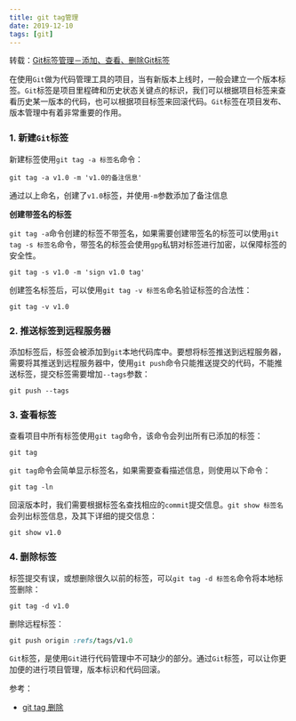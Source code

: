```yaml
---
title: git tag管理
date: 2019-12-10
tags: [git]
---
```


转载：[Git标签管理－添加、查看、删除Git标签](https://itbilu.com/other/relate/4yUYrTKlx.html)

在使用`Git`做为代码管理工具的项目，当有新版本上线时，一般会建立一个版本标签。`Git`标签是项目里程碑和历史状态关键点的标识，我们可以根据项目标签来查看历史某一版本的代码，也可以根据项目标签来回滚代码。`Git`标签在项目发布、版本管理中有着非常重要的作用。

### 1. 新建`Git`标签

新建标签使用`git tag -a 标签名`命令：

```
git tag -a v1.0 -m 'v1.0的备注信息'
```

通过以上命名，创建了`v1.0`标签，并使用`-m`参数添加了备注信息

**创建带签名的标签**

`git tag -a`命令创建的标签不带签名，如果需要创建带签名的标签可以使用`git tag -s 标签名`命令，带签名的标签会使用`gpg`私钥对标签进行加密，以保障标签的安全性。

```
git tag -s v1.0 -m 'sign v1.0 tag'
```

创建签名标签后，可以使用`git tag -v 标签名`命名验证标签的合法性：

```
git tag -v v1.0
```

### 2. 推送标签到远程服务器

添加标签后，标签会被添加到`git`本地代码库中。要想将标签推送到远程服务器，需要将其推送到远程服务器中，使用`git push`命令只能推送提交的代码，不能推送标签，提交标签需要增加`--tags`参数：

```
git push --tags
```

### 3. 查看标签

查看项目中所有标签使用`git tag`命令，该命令会列出所有已添加的标签：

```
git tag
```

`git tag`命令会简单显示标签名，如果需要查看描述信息，则使用以下命令：

```
git tag -ln
```

回滚版本时，我们需要根据标签名查找相应的`commit`提交信息。`git show 标签名`会列出标签信息，及其下详细的提交信息：

```
git show v1.0
```

### 4. 删除标签

标签提交有误，或想删除很久以前的标签，可以`git tag -d 标签名`命令将本地标签删除：

```
git tag -d v1.0
```

删除远程标签：

```ruby
git push origin :refs/tags/v1.0  
```

`Git`标签，是使用`Git`进行代码管理中不可缺少的部分。通过`Git`标签，可以让你更加便的进行项目管理，版本标识和代码回滚。



参考：

- [git tag 删除](https://www.jianshu.com/p/208aff2dccdc)